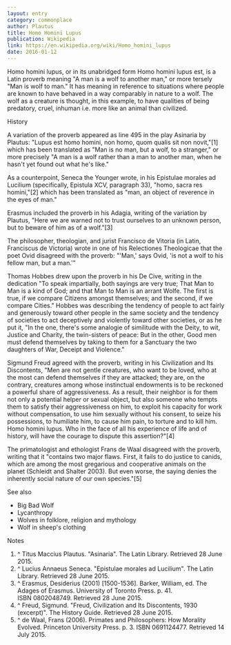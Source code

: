 ```yaml
---
layout: entry
category: commonplace
author: Plautus
title: Homo Homini Lupus
publication: Wikipedia
link: https://en.wikipedia.org/wiki/Homo_homini_lupus
date: 2016-01-12
---
```


Homo homini lupus, or in its unabridged form Homo homini lupus est, is a Latin proverb meaning "A man is a wolf to another man," or more tersely "Man is wolf to man." It has meaning in reference to situations where people are known to have behaved in a way comparably in nature to a wolf. The wolf as a creature is thought, in this example, to have qualities of being predatory, cruel, inhuman i.e. more like an animal than civilized.


History

A variation of the proverb appeared as line 495 in the play Asinaria by Plautus: "Lupus est homo homini, non homo, quom qualis sit non novit,"[1] which has been translated as "Man is no man, but a wolf, to a stranger," or more precisely "A man is a wolf rather than a man to another man, when he hasn't yet found out what he's like."

As a counterpoint, Seneca the Younger wrote, in his Epistulae morales ad Lucilium (specifically, Epistula XCV, paragraph 33), "homo, sacra res homini,"[2] which has been translated as "man, an object of reverence in the eyes of man."

Erasmus included the proverb in his Adagia, writing of the variation by Plautus, "Here we are warned not to trust ourselves to an unknown person, but to beware of him as of a wolf."[3]

The philosopher, theologian, and jurist Francisco de Vitoria (in Latin, Franciscus de Victoria) wrote in one of his Relectiones Theologicae that the poet Ovid disagreed with the proverb: "'Man,' says Ovid, 'is not a wolf to his fellow man, but a man.'"

Thomas Hobbes drew upon the proverb in his De Cive, writing in the dedication "To speak impartially, both sayings are very true; That Man to Man is a kind of God; and that Man to Man is an arrant Wolfe. The first is true, if we compare Citizens amongst themselves; and the second, if we compare Cities." Hobbes was describing the tendency of people to act fairly and generously toward other people in the same society and the tendency of societies to act deceptively and violently toward other societies, or as he put it, "In the one, there's some analogie of similitude with the Deity, to wit, Justice and Charity, the twin-sisters of peace: But in the other, Good men must defend themselves by taking to them for a Sanctuary the two daughters of War, Deceipt and Violence."

Sigmund Freud agreed with the proverb, writing in his Civilization and Its Discontents, "Men are not gentle creatures, who want to be loved, who at the most can defend themselves if they are attacked; they are, on the contrary, creatures among whose instinctual endowments is to be reckoned a powerful share of aggressiveness. As a result, their neighbor is for them not only a potential helper or sexual object, but also someone who tempts them to satisfy their aggressiveness on him, to exploit his capacity for work without compensation, to use him sexually without his consent, to seize his possessions, to humiliate him, to cause him pain, to torture and to kill him. Homo homini lupus. Who in the face of all his experience of life and of history, will have the courage to dispute this assertion?"[4]

The primatologist and ethologist Frans de Waal disagreed with the proverb, writing that it "contains two major flaws. First, it fails to do justice to canids, which are among the most gregarious and cooperative animals on the planet (Schleidt and Shalter 2003). But even worse, the saying denies the inherently social nature of our own species."[5]

See also
* Big Bad Wolf
* Lycanthropy
* Wolves in folklore, religion and mythology
* Wolf in sheep's clothing

Notes 
1. ^ Titus Maccius Plautus. "Asinaria". The Latin Library. Retrieved 28 June 2015.
2. ^ Lucius Annaeus Seneca. "Epistulae morales ad Lucilium". The Latin Library. Retrieved 28 June 2015.
3. ^ Erasmus, Desiderius (2001) [1500-1536]. Barker, William, ed. The Adages of Erasmus. University of Toronto Press. p. 41. ISBN 0802048749. Retrieved 28 June 2015.
4. ^ Freud, Sigmund. "Freud, Civilization and Its Discontents, 1930 (excerpt)". The History Guide. Retrieved 28 June 2015.
5. ^ de Waal, Frans (2006). Primates and Philosophers: How Morality Evolved. Princeton University Press. p. 3. ISBN 0691124477. Retrieved 14 July 2015.